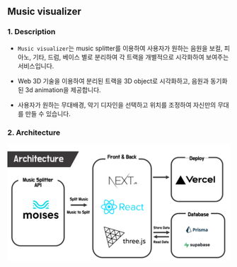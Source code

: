 ## Music visualizer

### 1. Description

* `Music visualizer`는 music splitter를 이용하여 사용자가 원하는 음원을 보컬, 피아노, 기타, 드럼, 베이스 별로 분리하여 각 트랙을
  개별적으로 시각화하여 보여주는 서비스입니다.


* Web 3D 기술을 이용하여 분리된 트랙을 3D object로 시각화하고, 음원과 동기화된 3d animation을 제공합니다.


* 사용자가 원하는 무대배경, 악기 디자인을 선택하고 위치를 조정하여 자신만의 무대를 만들 수 있습니다.

### 2. Architecture

![public/img.png](public/images/architecture.png)